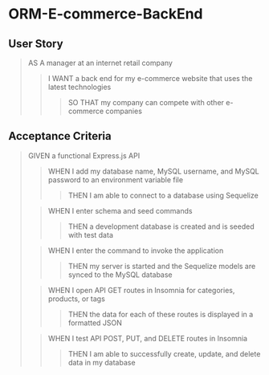 # ORM-E-commerce-BackEnd #

## User Story ##
>AS A manager at an internet retail company
>>I WANT a back end for my e-commerce website that uses the latest technologies
>>>SO THAT my company can compete with other e-commerce companies

## Acceptance Criteria ##

>GIVEN a functional Express.js API
>>WHEN I add my database name, MySQL username, and MySQL password to an environment variable file
>>>THEN I am able to connect to a database using Sequelize
>
>>WHEN I enter schema and seed commands
>>>THEN a development database is created and is seeded with test data
>
>>WHEN I enter the command to invoke the application
>>>THEN my server is started and the Sequelize models are synced to the MySQL database
>
>>WHEN I open API GET routes in Insomnia for categories, products, or tags
>>>THEN the data for each of these routes is displayed in a formatted JSON
>
>>WHEN I test API POST, PUT, and DELETE routes in Insomnia
>>>THEN I am able to successfully create, update, and delete data in my database